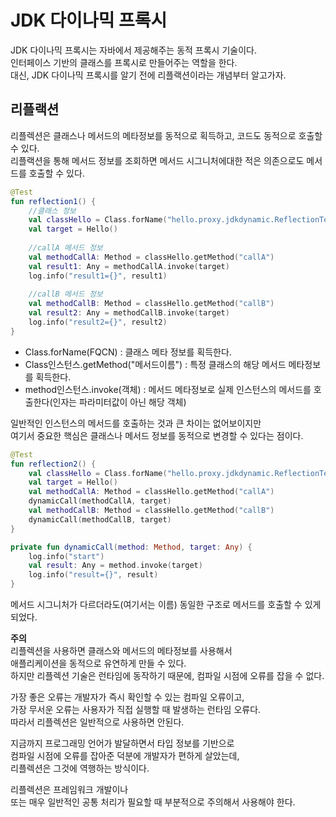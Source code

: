# JDK 다이나믹 프록시 
    
JDK 다이나믹 프록시는 자바에서 제공해주는 동적 프록시 기술이다.          
인터페이스 기반의 클래스를 프록시로 만들어주는 역할을 한다.         
대신, JDK 다이나믹 프록시를 알기 전에 리플랙션이라는 개념부터 알고가자.   

## 리플랙션 
     
리플렉션은 클래스나 메서드의 메타정보를 동적으로 획득하고, 코드도 동적으로 호출할 수 있다.        
리플랙션을 통해 메서드 정보를 조회하면 메서드 시그니처에대한 적은 의존으로도 메서드를 호출할 수 있다.  

```kt
@Test
fun reflection1() {
    //클래스 정보
    val classHello = Class.forName("hello.proxy.jdkdynamic.ReflectionTest\$Hello")
    val target = Hello()
    
    //callA 메서드 정보
    val methodCallA: Method = classHello.getMethod("callA")
    val result1: Any = methodCallA.invoke(target)
    log.info("result1={}", result1)
    
    //callB 메서드 정보
    val methodCallB: Method = classHello.getMethod("callB")
    val result2: Any = methodCallB.invoke(target)
    log.info("result2={}", result2)
}
```  
* Class.forName(FQCN) : 클래스 메타 정보를 획득한다.         
* Class인스턴스.getMethod("메서드이름") : 특정 클래스의 해당 메서드 메타정보를 획득한다.       
* method인스턴스.invoke(객체) : 메서드 메타정보로 실제 인스턴스의 메서드를 호출한다(인자는 파라미터값이 아닌 해당 객체)   
    
일반적인 인스턴스의 메서드를 호출하는 것과 큰 차이는 없어보이지만       
여기서 중요한 핵심은 클래스나 메서드 정보를 동적으로 변경할 수 있다는 점이다.  

```kt
@Test
fun reflection2() {
    val classHello = Class.forName("hello.proxy.jdkdynamic.ReflectionTest\$Hello")
    val target = Hello()
    val methodCallA: Method = classHello.getMethod("callA")
    dynamicCall(methodCallA, target)
    val methodCallB: Method = classHello.getMethod("callB")
    dynamicCall(methodCallB, target)
}

private fun dynamicCall(method: Method, target: Any) {
    log.info("start")
    val result: Any = method.invoke(target)
    log.info("result={}", result)
}
```
메서드 시그니처가 다르더라도(여기서는 이름) 동일한 구조로 메서드를 호출할 수 있게되었다.    
  
**주의**    
리플렉션을 사용하면 클래스와 메서드의 메타정보를 사용해서      
애플리케이션을 동적으로 유연하게 만들 수 있다.        
하지만 리플렉션 기술은 런타임에 동작하기 때문에, 컴파일 시점에 오류를 잡을 수 없다.     
     
가장 좋은 오류는 개발자가 즉시 확인할 수 있는 컴파일 오류이고,        
가장 무서운 오류는 사용자가 직접 실행할 때 발생하는 런타임 오류다.     
따라서 리플렉션은 일반적으로 사용하면 안된다.    
   
지금까지 프로그래밍 언어가 발달하면서 타입 정보를 기반으로      
컴파일 시점에 오류를 잡아준 덕분에 개발자가 편하게 살았는데,      
리플렉션은 그것에 역행하는 방식이다.    
  
리플렉션은 프레임워크 개발이나      
또는 매우 일반적인 공통 처리가 필요할 때 부분적으로 주의해서 사용해야 한다.   
